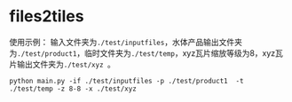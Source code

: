 # files2tiles
使用示例：
输入文件夹为`./test/inputfiles`，水体产品输出文件夹为`./test/product1`，临时文件夹为`./test/temp`，xyz瓦片缩放等级为8，xyz瓦片输出文件夹为`./test/xyz `。
```shell
python main.py -if ./test/inputfiles -p ./test/product1  -t ./test/temp -z 8-8 -x ./test/xyz 
```
